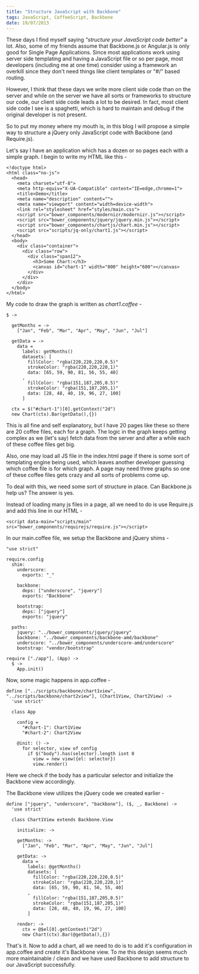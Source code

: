```yaml
--- 
title: "Structure JavaScript with Backbone"
tags: JavaScript, CoffeeScript, Backbone
date: 19/07/2013
---
```


These days I find myself saying *"structure your JavaScript code better"* a lot. Also, some of my friends assume that Backbone.js or Angular.js is only good for Single Page Applications. Since most applications work using server side templating and having a JavaScript file or so per page, most developers (including me at one time) consider using a framework an overkill since they don't need things like client templates or "#/" based routing.

However, I think that these days we write more client side code than on the server and while on the server we have all sorts or frameworks to structure our code, our client side code leads a lot to be desired. In fact, most client side code I see is a spaghetti, which is hard to maintain and debug if the original developer is not present.

So to put my money where my mouth is, in this blog I will propose a simple way to structure a jQuery only JavaScript code with Backbone (and Require.js).

Let's say I have an application which has a dozen or so pages each with a simple graph. I begin to write my HTML like this -

    <!doctype html>
    <html class="no-js">
      <head>
        <meta charset="utf-8">
        <meta http-equiv="X-UA-Compatible" content="IE=edge,chrome=1">
        <title>Demo</title>
        <meta name="description" content="">
        <meta name="viewport" content="width=device-width">
        <link rel="stylesheet" href="styles/main.css">
        <script src="bower_components/modernizr/modernizr.js"></script>
        <script src="bower_components/jquery/jquery.min.js"></script>
        <script src="bower_components/chartjs/chart.min.js"></script>
        <script src="scripts/jq-only/chart1.js"></script>
      </head>
      <body>
        <div class="container">
          <div class="row">
            <div class="span12">
              <h3>Some Chart:</h3>
              <canvas id="chart-1" width="800" height="600"></canvas>
            </div>
          </div>
        </div>
      </body>
    </html>

My code to draw the graph is written as *chart1.coffee* -

    $ ->

      getMonths = ->
        ["Jan", "Feb", "Mar", "Apr", "May", "Jun", "Jul"]
      
      getData = ->
        data =
          labels: getMonths()
          datasets: [
            fillColor: "rgba(220,220,220,0.5)"
            strokeColor: "rgba(220,220,220,1)"
            data: [65, 59, 90, 81, 56, 55, 40]
          ,
            fillColor: "rgba(151,187,205,0.5)"
            strokeColor: "rgba(151,187,205,1)"
            data: [28, 48, 40, 19, 96, 27, 100]
          ]

      ctx = $("#chart-1")[0].getContext("2d")
      new Chart(ctx).Bar(getData(),{})

This is all fine and self explanatory, but I have 20 pages like these so there are 20 coffee files, each for a graph. The logic in the graph keeps getting complex as we (let's say) fetch data from the server and after a while each of these coffee files get big.

Also, one may load all JS file in the index.html page if there is some sort of templating engine being used, which leaves another developer guessing which coffee file is for which graph. A page may need three graphs so one of these coffee files gets crazy and all sorts of problems come up.

To deal with this, we need some sort of structure in place. Can Backbone.js help us? The answer is yes.

Instead of loading many js files in a page, all we need to do is use Require.js and add this line in our HTML -

    <script data-main="scripts/main" src="bower_components/requirejs/require.js"></script>

In our main.coffee file, we setup the Backbone and jQuery shims -

    "use strict"

    require.config
      shim:
        underscore:
          exports: "_"

        backbone:
          deps: ["underscore", "jquery"]
          exports: "Backbone"

        bootstrap:
          deps: ["jquery"]
          exports: "jquery"

      paths:
        jquery: "../bower_components/jquery/jquery"
        backbone: "../bower_components/backbone-amd/backbone"
        underscore: "../bower_components/underscore-amd/underscore"
        bootstrap: "vendor/bootstrap"

    require ["./app"], (App) ->
      $ ->
        App.init()

Now, some magic happens in app.coffee -

    define ["../scripts/backbone/chart1view", "../scripts/backbone/chart2view"], (Chart1View, Chart2View) ->
      'use strict'

      class App

        config = 
          "#chart-1": Chart1View
          "#chart-2": Chart2View

        @init: () ->
          for selector, view of config
            if $("body").has(selector).length isnt 0
              view = new view({el: selector})
              view.render()

Here we check if the body has a particular selector and initialize the Backbone view accordingly.

The Backbone view utilizes the jQuery code we created earlier -

    define ["jquery", "underscore", "backbone"], ($, _, Backbone) ->
      'use strict'
      
      class Chart1View extends Backbone.View
        
        initialize: ->

        getMonths: ->
          ["Jan", "Feb", "Mar", "Apr", "May", "Jun", "Jul"]

        getData: ->
          data =
            labels: @getMonths()
            datasets: [
              fillColor: "rgba(220,220,220,0.5)"
              strokeColor: "rgba(220,220,220,1)"
              data: [65, 59, 90, 81, 56, 55, 40]
            ,
              fillColor: "rgba(151,187,205,0.5)"
              strokeColor: "rgba(151,187,205,1)"
              data: [28, 48, 40, 19, 96, 27, 100]
            ]

        render: ->
          ctx = @$el[0].getContext("2d")
          new Chart(ctx).Bar(@getData(),{})

That's it. Now to add a chart, all we need to do is to add it's configuration in app.coffee and create it's Backbone view. To me this design seems much more maintainable / clean and we have used Backbone to add structure to our JavaScript successfully.